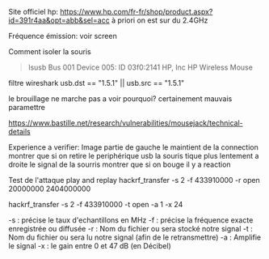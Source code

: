 Site officiel hp:
https://www.hp.com/fr-fr/shop/product.aspx?id=391r4aa&opt=abb&sel=acc
à priori on est sur du 2.4GHz

Fréquence émission: voir screen

Comment isoler la souris 
> lsusb
> Bus 001 Device 005: ID 03f0:2141 HP, Inc HP Wireless Mouse 

filtre wireshark
usb.dst == "1.5.1" || usb.src == "1.5.1"

le brouillage ne marche pas a voir pourquoi? certainement mauvais paramettre

https://www.bastille.net/research/vulnerabilities/mousejack/technical-details

Experience a verifier:
Image partie de gauche le maintient de la connection
montrer que si on retire le periphérique usb la souris tique plus lentement
a droite le signal de la sourris montrer que si on bouge il y a reaction


Test de l'attaque play and replay 
hackrf_transfer -s 2 -f 433910000 -r open 
                  20000000     2404000000

hackrf_transfer -s 2 -f 433910000 -t open -a 1 -x 24

 -s : précise le taux d'echantillons en MHz
 -f : précise la fréquence exacte enregistrée ou diffusée
 -r : Nom du fichier ou sera stocké notre signal 
 -t : Nom du fichier ou sera lu notre signal (afin de le retransmettre)
 -a : Amplifie le signal
 -x : le gain entre 0 et 47 dB (en Décibel)


